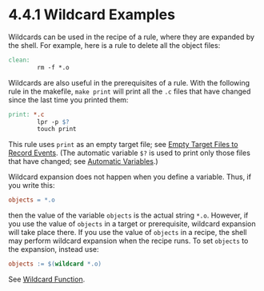 # 4.4.1 Wildcard Examples

Wildcards can be used in the recipe of a rule, where they are expanded by the shell.
For example, here is a rule to delete all the object files:

```makefile
clean:
        rm -f *.o
```

Wildcards are also useful in the prerequisites of a rule.
With the following rule in the makefile, `make print` will print all the `.c` files that have changed since the last time you printed them:

```makefile
print: *.c
        lpr -p $?
        touch print
```

This rule uses `print` as an empty target file;
see [Empty Target Files to Record Events](./empty-targets).
(The automatic variable `$?` is used to print only those files that have changed;
see [Automatic Variables](./automatic-variables).)

Wildcard expansion does not happen when you define a variable.
Thus, if you write this:

```makefile
objects = *.o
```

then the value of the variable `objects` is the actual string `*.o`.
However, if you use the value of `objects` in a target or prerequisite, wildcard expansion will take place there.
If you use the value of `objects` in a recipe, the shell may perform wildcard expansion when the recipe runs.
To set `objects` to the expansion, instead use:

```makefile
objects := $(wildcard *.o)
```

See [Wildcard Function](./wildcard-function).
